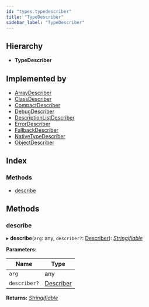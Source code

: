 ```yaml
---
id: "types.typedescriber"
title: "TypeDescriber"
sidebar_label: "TypeDescriber"
---
```


## Hierarchy

* **TypeDescriber**

## Implemented by

* [ArrayDescriber](../classes/arraydescriber.md)
* [ClassDescriber](../classes/classdescriber.md)
* [CompactDescriber](../classes/compactdescriber.md)
* [DebugDescriber](../classes/debugdescriber.md)
* [DescriptionListDescriber](../classes/descriptionlistdescriber.md)
* [ErrorDescriber](../classes/errordescriber.md)
* [FallbackDescriber](../classes/fallbackdescriber.md)
* [NativeTypeDescriber](../classes/nativetypedescriber.md)
* [ObjectDescriber](../classes/objectdescriber.md)

## Index

### Methods

* [describe](types.typedescriber.md#describe)

## Methods

###  describe

▸ **describe**(`arg`: any, `describer?`: [Describer](types.describer.md)): *[Stringifiable](types.stringifiable.md)*

**Parameters:**

Name | Type |
------ | ------ |
`arg` | any |
`describer?` | [Describer](types.describer.md) |

**Returns:** *[Stringifiable](types.stringifiable.md)*

